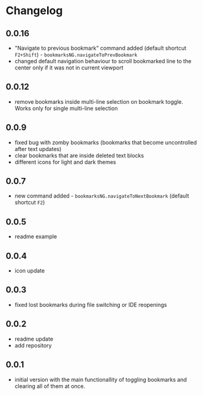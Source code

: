 # Changelog

## 0.0.16

- "Navigate to previous bookmark" command added (default shortcut `F2+Shift`) - `bookmarksNG.navigateToPrevBookmark`
- changed default navigation behaviour to scroll bookmarked line to the center only if it was not in current viewport

## 0.0.12

- remove bookmarks inside multi-line selection on bookmark toggle. Works only for single multi-line selection

## 0.0.9

- fixed bug with zomby bookmarks (bookmarks that become uncontrolled after text updates)
- clear bookmarks that are inside deleted text blocks
- different icons for light and dark themes

## 0.0.7

- new command added - `bookmarksNG.navigateToNextBookmark` (default shortcut `F2`)

## 0.0.5

- readme example

## 0.0.4

- icon update

## 0.0.3

- fixed lost bookmarks during file switching or IDE reopenings

## 0.0.2

- readme update
- add repository

## 0.0.1

- initial version with the main functionallity of toggling bookmarks and clearing all of them at once.
